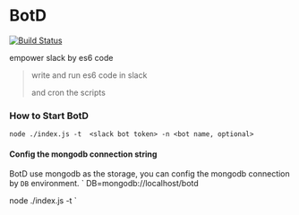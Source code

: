 # BotD
[![Build Status](https://travis-ci.org/botdio/botd.svg?branch=master)](https://travis-ci.org/botdio/botd)

empower slack by es6 code
> write and run es6 code in slack 
> 
> and cron the scripts

### How to Start BotD
`
node ./index.js -t  <slack bot token> -n <bot name, optional>
`

#### Config the mongodb connection string
BotD use mongodb as the storage, you can config the mongodb connection by `DB` environment.
`
DB=mongodb://localhost/botd

node ./index.js -t  <slack bot token>
`
